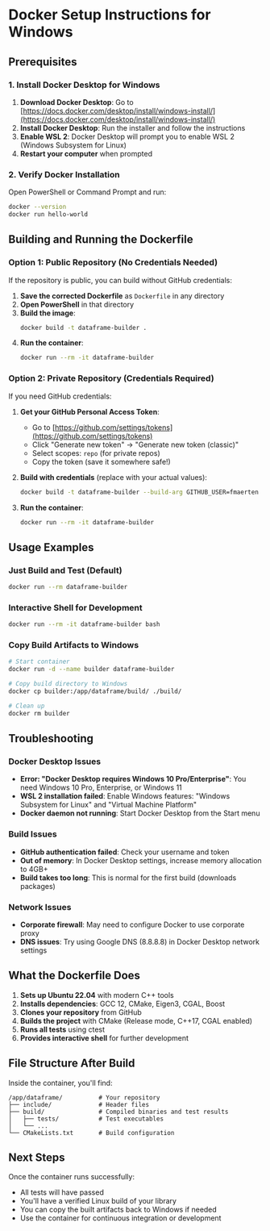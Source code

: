 # Docker Setup Instructions for Windows

## Prerequisites

### 1. Install Docker Desktop for Windows

1. **Download Docker Desktop**: Go to [https://docs.docker.com/desktop/install/windows-install/](https://docs.docker.com/desktop/install/windows-install/)
2. **Install Docker Desktop**: Run the installer and follow the instructions
3. **Enable WSL 2**: Docker Desktop will prompt you to enable WSL 2 (Windows Subsystem for Linux)
4. **Restart your computer** when prompted

### 2. Verify Docker Installation

Open PowerShell or Command Prompt and run:
```bash
docker --version
docker run hello-world
```

## Building and Running the Dockerfile

### Option 1: Public Repository (No Credentials Needed)

If the repository is public, you can build without GitHub credentials:

1. **Save the corrected Dockerfile** as `Dockerfile` in any directory
2. **Open PowerShell** in that directory
3. **Build the image**:
   ```bash
   docker build -t dataframe-builder .
   ```
4. **Run the container**:
   ```bash
   docker run --rm -it dataframe-builder
   ```

### Option 2: Private Repository (Credentials Required)

If you need GitHub credentials:

1. **Get your GitHub Personal Access Token**:
   - Go to [https://github.com/settings/tokens](https://github.com/settings/tokens)
   - Click "Generate new token" → "Generate new token (classic)"
   - Select scopes: `repo` (for private repos)
   - Copy the token (save it somewhere safe!)

2. **Build with credentials** (replace with your actual values):
   ```bash
   docker build -t dataframe-builder --build-arg GITHUB_USER=fmaerten --build-arg GITHUB_TOKEN=your_token_here .
   ```

3. **Run the container**:
   ```bash
   docker run --rm -it dataframe-builder
   ```

## Usage Examples

### Just Build and Test (Default)
```bash
docker run --rm dataframe-builder
```

### Interactive Shell for Development
```bash
docker run --rm -it dataframe-builder bash
```

### Copy Build Artifacts to Windows
```bash
# Start container
docker run -d --name builder dataframe-builder

# Copy build directory to Windows
docker cp builder:/app/dataframe/build/ ./build/

# Clean up
docker rm builder
```

## Troubleshooting

### Docker Desktop Issues
- **Error: "Docker Desktop requires Windows 10 Pro/Enterprise"**: You need Windows 10 Pro, Enterprise, or Windows 11
- **WSL 2 installation failed**: Enable Windows features: "Windows Subsystem for Linux" and "Virtual Machine Platform"
- **Docker daemon not running**: Start Docker Desktop from the Start menu

### Build Issues
- **GitHub authentication failed**: Check your username and token
- **Out of memory**: In Docker Desktop settings, increase memory allocation to 4GB+
- **Build takes too long**: This is normal for the first build (downloads packages)

### Network Issues
- **Corporate firewall**: May need to configure Docker to use corporate proxy
- **DNS issues**: Try using Google DNS (8.8.8.8) in Docker Desktop network settings

## What the Dockerfile Does

1. **Sets up Ubuntu 22.04** with modern C++ tools
2. **Installs dependencies**: GCC 12, CMake, Eigen3, CGAL, Boost
3. **Clones your repository** from GitHub
4. **Builds the project** with CMake (Release mode, C++17, CGAL enabled)
5. **Runs all tests** using ctest
6. **Provides interactive shell** for further development

## File Structure After Build

Inside the container, you'll find:
```
/app/dataframe/          # Your repository
├── include/             # Header files
├── build/               # Compiled binaries and test results
│   ├── tests/           # Test executables
│   └── ...
└── CMakeLists.txt       # Build configuration
```

## Next Steps

Once the container runs successfully:
- All tests will have passed
- You'll have a verified Linux build of your library
- You can copy the built artifacts back to Windows if needed
- Use the container for continuous integration or development